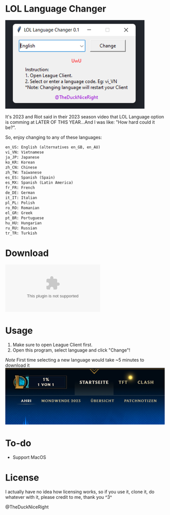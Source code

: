# LOL Language Changer

![Screenshot](screenshot.png)

It's 2023 and Riot said in their 2023 season video that LOL Language option is comming at LATER OF THIS YEAR...And I was like: "How hard could it be?". 

So, enjoy changing to any of these languages:

```text
en_US: English (alternatives en_GB, en_AU)
vi_VN: Vietnamese
ja_JP: Japanese
ko_KR: Korean
zh_CN: Chinese
zh_TW: Taiwanese
es_ES: Spanish (Spain)
es_MX: Spanish (Latin America)
fr_FR: French
de_DE: German
it_IT: Italian
pl_PL: Polish
ro_RO: Romanian
el_GR: Greek
pt_BR: Portuguese
hu_HU: Hungarian
ru_RU: Russian
tr_TR: Turkish
```


# Download

![Click here to download the latest version](https://github.com/ducviet321/LOL-Language-Changer/releases/latest/download/lol_language_changer.zip)

# Usage

1. Make sure to open League Client first.
2. Open this program, select language and click "Change"!

*Note* First time selecting a new language would take ~5 minutes to download it
![Downloading German Language Pack](german.png)

# To-do

- Support MacOS

# License

I actually have no idea how licensing works, so if you use it, clone it, do whatever with it, please credit to me, thank you ^3^

@TheDuckNiceRight